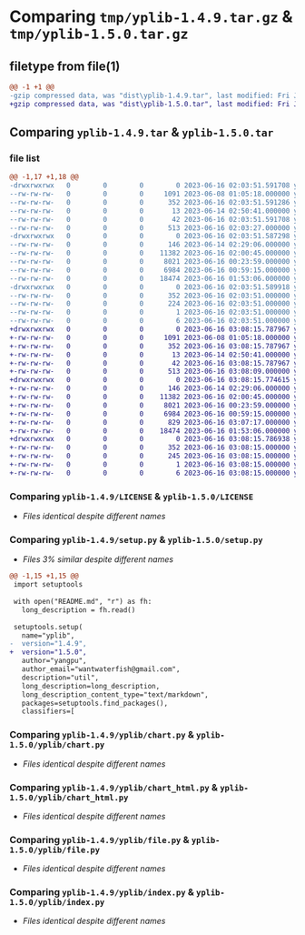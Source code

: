 # Comparing `tmp/yplib-1.4.9.tar.gz` & `tmp/yplib-1.5.0.tar.gz`

## filetype from file(1)

```diff
@@ -1 +1 @@
-gzip compressed data, was "dist\yplib-1.4.9.tar", last modified: Fri Jun 16 02:03:51 2023, max compression
+gzip compressed data, was "dist\yplib-1.5.0.tar", last modified: Fri Jun 16 03:08:15 2023, max compression
```

## Comparing `yplib-1.4.9.tar` & `yplib-1.5.0.tar`

### file list

```diff
@@ -1,17 +1,18 @@
-drwxrwxrwx   0        0        0        0 2023-06-16 02:03:51.591708 yplib-1.4.9/
--rw-rw-rw-   0        0        0     1091 2023-06-08 01:05:18.000000 yplib-1.4.9/LICENSE
--rw-rw-rw-   0        0        0      352 2023-06-16 02:03:51.591286 yplib-1.4.9/PKG-INFO
--rw-rw-rw-   0        0        0       13 2023-06-14 02:50:41.000000 yplib-1.4.9/README.md
--rw-rw-rw-   0        0        0       42 2023-06-16 02:03:51.591708 yplib-1.4.9/setup.cfg
--rw-rw-rw-   0        0        0      513 2023-06-16 02:03:27.000000 yplib-1.4.9/setup.py
-drwxrwxrwx   0        0        0        0 2023-06-16 02:03:51.587298 yplib-1.4.9/yplib/
--rw-rw-rw-   0        0        0      146 2023-06-14 02:29:06.000000 yplib-1.4.9/yplib/__init__.py
--rw-rw-rw-   0        0        0    11382 2023-06-16 02:00:45.000000 yplib-1.4.9/yplib/chart.py
--rw-rw-rw-   0        0        0     8021 2023-06-16 00:23:59.000000 yplib-1.4.9/yplib/chart_html.py
--rw-rw-rw-   0        0        0     6984 2023-06-16 00:59:15.000000 yplib-1.4.9/yplib/file.py
--rw-rw-rw-   0        0        0    18474 2023-06-16 01:53:06.000000 yplib-1.4.9/yplib/index.py
-drwxrwxrwx   0        0        0        0 2023-06-16 02:03:51.589918 yplib-1.4.9/yplib.egg-info/
--rw-rw-rw-   0        0        0      352 2023-06-16 02:03:51.000000 yplib-1.4.9/yplib.egg-info/PKG-INFO
--rw-rw-rw-   0        0        0      224 2023-06-16 02:03:51.000000 yplib-1.4.9/yplib.egg-info/SOURCES.txt
--rw-rw-rw-   0        0        0        1 2023-06-16 02:03:51.000000 yplib-1.4.9/yplib.egg-info/dependency_links.txt
--rw-rw-rw-   0        0        0        6 2023-06-16 02:03:51.000000 yplib-1.4.9/yplib.egg-info/top_level.txt
+drwxrwxrwx   0        0        0        0 2023-06-16 03:08:15.787967 yplib-1.5.0/
+-rw-rw-rw-   0        0        0     1091 2023-06-08 01:05:18.000000 yplib-1.5.0/LICENSE
+-rw-rw-rw-   0        0        0      352 2023-06-16 03:08:15.787967 yplib-1.5.0/PKG-INFO
+-rw-rw-rw-   0        0        0       13 2023-06-14 02:50:41.000000 yplib-1.5.0/README.md
+-rw-rw-rw-   0        0        0       42 2023-06-16 03:08:15.787967 yplib-1.5.0/setup.cfg
+-rw-rw-rw-   0        0        0      513 2023-06-16 03:08:09.000000 yplib-1.5.0/setup.py
+drwxrwxrwx   0        0        0        0 2023-06-16 03:08:15.774615 yplib-1.5.0/yplib/
+-rw-rw-rw-   0        0        0      146 2023-06-14 02:29:06.000000 yplib-1.5.0/yplib/__init__.py
+-rw-rw-rw-   0        0        0    11382 2023-06-16 02:00:45.000000 yplib-1.5.0/yplib/chart.py
+-rw-rw-rw-   0        0        0     8021 2023-06-16 00:23:59.000000 yplib-1.5.0/yplib/chart_html.py
+-rw-rw-rw-   0        0        0     6984 2023-06-16 00:59:15.000000 yplib-1.5.0/yplib/file.py
+-rw-rw-rw-   0        0        0      829 2023-06-16 03:07:17.000000 yplib-1.5.0/yplib/html_parser.py
+-rw-rw-rw-   0        0        0    18474 2023-06-16 01:53:06.000000 yplib-1.5.0/yplib/index.py
+drwxrwxrwx   0        0        0        0 2023-06-16 03:08:15.786938 yplib-1.5.0/yplib.egg-info/
+-rw-rw-rw-   0        0        0      352 2023-06-16 03:08:15.000000 yplib-1.5.0/yplib.egg-info/PKG-INFO
+-rw-rw-rw-   0        0        0      245 2023-06-16 03:08:15.000000 yplib-1.5.0/yplib.egg-info/SOURCES.txt
+-rw-rw-rw-   0        0        0        1 2023-06-16 03:08:15.000000 yplib-1.5.0/yplib.egg-info/dependency_links.txt
+-rw-rw-rw-   0        0        0        6 2023-06-16 03:08:15.000000 yplib-1.5.0/yplib.egg-info/top_level.txt
```

### Comparing `yplib-1.4.9/LICENSE` & `yplib-1.5.0/LICENSE`

 * *Files identical despite different names*

### Comparing `yplib-1.4.9/setup.py` & `yplib-1.5.0/setup.py`

 * *Files 3% similar despite different names*

```diff
@@ -1,15 +1,15 @@
 import setuptools
 
 with open("README.md", "r") as fh:
   long_description = fh.read()
 
 setuptools.setup(
   name="yplib",
-  version="1.4.9",
+  version="1.5.0",
   author="yangpu",
   author_email="wantwaterfish@gmail.com",
   description="util",
   long_description=long_description,
   long_description_content_type="text/markdown",
   packages=setuptools.find_packages(),
   classifiers=[
```

### Comparing `yplib-1.4.9/yplib/chart.py` & `yplib-1.5.0/yplib/chart.py`

 * *Files identical despite different names*

### Comparing `yplib-1.4.9/yplib/chart_html.py` & `yplib-1.5.0/yplib/chart_html.py`

 * *Files identical despite different names*

### Comparing `yplib-1.4.9/yplib/file.py` & `yplib-1.5.0/yplib/file.py`

 * *Files identical despite different names*

### Comparing `yplib-1.4.9/yplib/index.py` & `yplib-1.5.0/yplib/index.py`

 * *Files identical despite different names*

